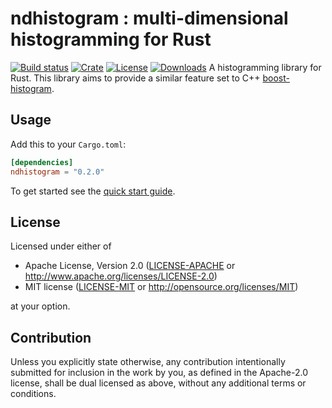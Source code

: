 # ndhistogram : multi-dimensional histogramming for Rust

[![Build status](https://img.shields.io/github/workflow/status/davehadley/ndhistogram/ci)](https://github.com/davehadley/ndhistogram)
[![Crate](https://img.shields.io/crates/v/ndhistogram.svg)](https://crates.io/crates/ndhistogram)
[![License](https://img.shields.io/crates/l/ndhistogram)](https://crates.io/crates/ndhistogram)
[![Downloads](https://img.shields.io/crates/d/ndhistogram)](https://crates.io/crates/ndhistogram)
A histogramming library for Rust.
This library aims to provide a similar feature set to C++ [boost-histogram](https://www.boost.org/doc/libs/1_75_0/libs/histogram).

## Usage

Add this to your `Cargo.toml`:

```toml
[dependencies]
ndhistogram = "0.2.0"
```

To get started see the [quick start guide](https://docs.rs/ndhistogram).

## License

Licensed under either of

 * Apache License, Version 2.0
   ([LICENSE-APACHE](LICENSE-APACHE) or http://www.apache.org/licenses/LICENSE-2.0)
 * MIT license
   ([LICENSE-MIT](LICENSE-MIT) or http://opensource.org/licenses/MIT)

at your option.

## Contribution

Unless you explicitly state otherwise, any contribution intentionally submitted
for inclusion in the work by you, as defined in the Apache-2.0 license, shall be
dual licensed as above, without any additional terms or conditions.